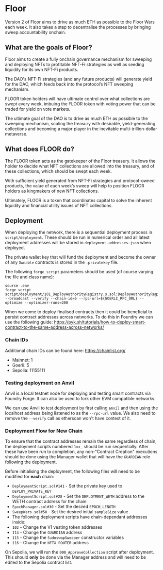 # Floor

Version 2 of Floor aims to drive as much ETH as possible to the Floor Wars each week. It also takes a step to decentralise the processes by bringing sweep accountability onchain.


## What are the goals of Floor?

Floor aims to create a fully onchain governance mechanism for sweeping and deploying NFTs to profitable NFT-Fi strategies as well as seeding liquidity for its own NFT-Fi products.

The DAO's NFT-Fi strategies (and any future products) will generate yield for the DAO, which feeds back into the protocol’s NFT sweeping mechanism.

FLOOR token holders will have ultimate control over what collections are swept every week, imbuing the FLOOR token with voting power that can be traded for yield on vote markets.

The ultimate goal of the DAO is to drive as much ETH as possible to the sweeping mechanism, scaling the treasury with desirable, yield-generating collections and becoming a major player in the inevitable multi-trillion-dollar metaverse.


## What does FLOOR do?

The FLOOR token acts as the gatekeeper of the Floor treasury. It allows the holder to decide what NFT collections are allowed into the treasury, and of these collections, which should be swept each week.

With sufficient yield generated from NFT-Fi strategies and protocol-owned products, the value of each week’s sweep will help to position FLOOR holders as kingmakers of new NFT collections.

Ultimately, FLOOR is a token that coordinates capital to solve the inherent liquidity and financial utility issues of NFT collections.


## Deployment

When deploying the network, there is a sequential deployment process in `script/deployment`. These should be run in numerical order and all latest deployment addresses will be stored in `deployment-addresses.json` when deployed.

The private wallet key that will fund the deployment and become the owner of any `Ownable` contracts is stored in the `.privatekey` file.

The following `forge script` parameters should be used (of course varying the file and class name):

```
source .env
forge script script/deployment/101_DeployAuthorityRegistry.s.sol:DeployAuthorityRegistry --broadcast --verify --chain-id=5 --rpc-url=${GOERLI_RPC_URL} --optimize --optimizer-runs=200
```

When we come to deploy finalised contracts then it could be beneficial to persist contract addresses across networks. To do this in Foundry we can use the following guide:
https://pyk.sh/tutorials/how-to-deploy-smart-contract-to-the-same-address-across-networks/


### Chain IDs
Additional chain IDs can be found here: https://chainlist.org/

- Mainnet: 1
- Goerli: 5
- Sepolia: 11155111


### Testing deployment on Anvil
Anvil is a local testnet node for deploying and testing smart contracts via Foundry Forge. It can also be used to fork other EVM compatible networks.

We can use Anvil to test deployment by first calling `anvil` and then using the localhost address being listened to as the `--rpc-url` value. We also need to remove the `--verify` call as etherscan won't have context of it.


### Deployment Flow for New Chain
To ensure that the contract addresses remain the same regardless of chain, the deployment scripts numbered `1xx_` should be run sequentially. After these have been run to completion, any non-"Contract Creation" executions should be done using the Manager wallet that will have the `GUARDIAN` role following the deployment.

Before initialising the deployment, the following files will need to be modified for **each** chain:
- `DeploymentScript.sol#141` - Set the private key used to `DEPLOY_PRIVATE_KEY`
- `DeploymentScript.sol#28` - Set the `DEPLOYMENT_WETH` address to the WETH contract address for the chain
- `EpochManager.sol#30` - Set the desired `EPOCH_LENGTH`
- `SweepWars.sol#50` - Set the desired initial `sampleSize` value
- The following deployment scripts have chain-dependant addresses inside:
 - `102` - Change the V1 vesting token addresses
 - `114` - Change the `GUARDIAN` address
 - `115` - Change the `SudoswapSweeper` constructor variables
 - `116` - Change the `NFTX_ROUTER` address

On Sepolia, we will run the `000_ApproveCollection` script after deployment. This should **only** be done via the Manager address and will need to be edited to the Sepolia contract list.
